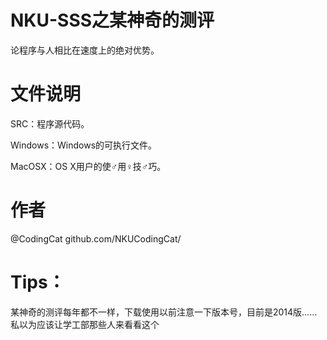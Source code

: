 NKU-SSS之某神奇的测评
=======

论程序与人相比在速度上的绝对优势。

文件说明
=======
SRC：程序源代码。

Windows：Windows的可执行文件。

MacOSX：OS X用户的使♂用♀技♂巧。

作者
=======
@CodingCat   github.com/NKUCodingCat/

Tips：
=======
某神奇的测评每年都不一样，下载使用以前注意一下版本号，目前是2014版……
私以为应该让学工部那些人来看看这个
